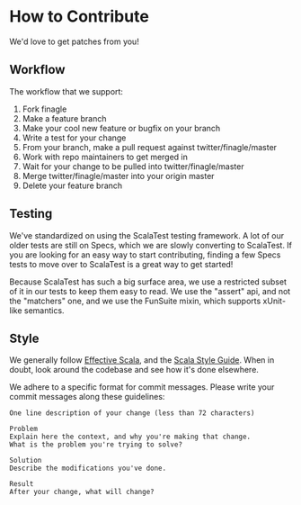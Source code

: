 # How to Contribute

We'd love to get patches from you!

## Workflow

The workflow that we support:

1.  Fork finagle
2.  Make a feature branch
3.  Make your cool new feature or bugfix on your branch
4.  Write a test for your change
5.  From your branch, make a pull request against twitter/finagle/master
6.  Work with repo maintainers to get merged in
7.  Wait for your change to be pulled into twitter/finagle/master
8.  Merge twitter/finagle/master into your origin master
9.  Delete your feature branch

## Testing

We've standardized on using the ScalaTest testing framework. A lot of our older
tests are still on Specs, which we are slowly converting to ScalaTest.  If you
are looking for an easy way to start contributing, finding a few Specs tests to
move over to ScalaTest is a great way to get started!

Because ScalaTest has such a big surface area, we use a restricted subset of it
in our tests to keep them easy to read.  We use the "assert" api, and not
the "matchers" one, and we use the FunSuite mixin, which supports xUnit-like
semantics.

## Style

We generally follow [Effective Scala][0], and the [Scala Style Guide][1].  When
in doubt, look around the codebase and see how it's done elsewhere.

We adhere to a specific format for commit messages. Please write your commit
messages along these guidelines:

    One line description of your change (less than 72 characters)

    Problem
    Explain here the context, and why you're making that change.
    What is the problem you're trying to solve?

    Solution
    Describe the modifications you've done.

    Result
    After your change, what will change?

[0]: http://twitter.github.io/effectivescala/
[1]: http://docs.scala-lang.org/style/scaladoc.html
